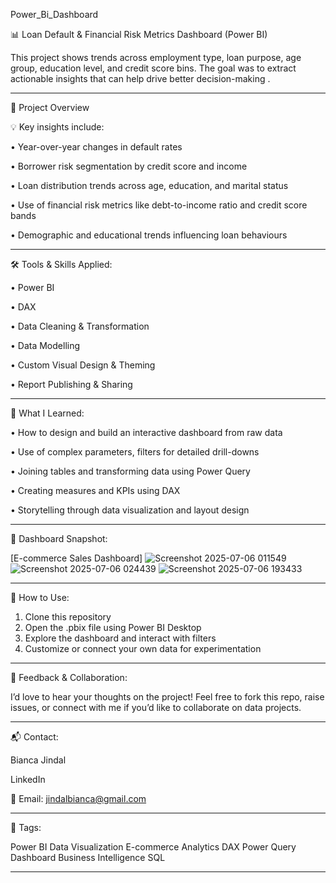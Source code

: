 Power_Bi_Dashboard

📊 Loan Default & Financial Risk Metrics Dashboard  (Power BI)

This project shows trends across employment type, loan purpose, age group, education level, and credit score bins. The goal was to extract actionable insights that can help drive better decision-making .
________________________________________
📁 Project Overview

💡 Key insights include:

•	Year-over-year changes in default rates

•	Borrower risk segmentation by credit score and income

•	Loan distribution trends across age, education, and marital status

•	Use of financial risk metrics like debt-to-income ratio and credit score bands

•	Demographic and educational trends influencing loan behaviours

________________________________________
🛠️ Tools & Skills Applied:

•	Power BI

•	DAX

•	Data Cleaning & Transformation

•	Data Modelling

•	Custom Visual Design & Theming

•	Report Publishing & Sharing
________________________________________
🧠 What I Learned:

•	How to design and build an interactive dashboard from raw data

•	Use of complex parameters, filters for detailed drill-downs

•	Joining tables and transforming data using Power Query

•	Creating measures and KPIs using DAX

•	Storytelling through data visualization and layout design
________________________________________
📸 Dashboard Snapshot:

[E-commerce Sales Dashboard]
![Screenshot 2025-07-06 011549](https://github.com/user-attachments/assets/58e7d7c3-2bf8-40ac-aaac-d5615278d5f6)
![Screenshot 2025-07-06 024439](https://github.com/user-attachments/assets/ac69fc53-eb70-4d08-94c8-b80866382a4f)
![Screenshot 2025-07-06 193433](https://github.com/user-attachments/assets/d8505b0c-07c1-43aa-98c2-b03869dfe440)
________________________________________
🚀 How to Use:

1.	Clone this repository
2.	Open the .pbix file using Power BI Desktop
3.	Explore the dashboard and interact with filters
4.	Customize or connect your own data for experimentation
________________________________________
🤝 Feedback & Collaboration:

I’d love to hear your thoughts on the project!
Feel free to fork this repo, raise issues, or connect with me if you’d like to collaborate on data projects.
________________________________________
📬 Contact:

Bianca Jindal

LinkedIn

📧 Email: jindalbianca@gmail.com
________________________________________
📌 Tags:

Power BI Data Visualization E-commerce Analytics DAX Power Query Dashboard Business Intelligence SQL





 
 
 
________________________________________
